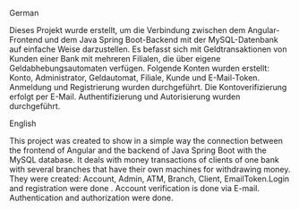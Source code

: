 German

Dieses Projekt wurde erstellt, um die Verbindung zwischen dem Angular-Frontend und dem Java Spring Boot-Backend mit der MySQL-Datenbank auf einfache Weise darzustellen. Es befasst sich mit Geldtransaktionen von Kunden einer Bank mit mehreren Filialen, die über eigene Geldabhebungsautomaten verfügen. Folgende Konten wurden erstellt: Konto, Administrator, Geldautomat, Filiale, Kunde und E-Mail-Token. Anmeldung und Registrierung wurden durchgeführt. Die Kontoverifizierung erfolgt per E-Mail. Authentifizierung und Autorisierung wurden durchgeführt.

English

This project was created to show in a simple way the connection between the frontend of Angular and the backend of Java Spring Boot with the MySQL database. It deals with money transactions of clients of one bank with several branches that have their own machines for withdrawing money. They were created: Account, Admin, ATM, Branch, Client, EmailToken.Login and registration were done . Account verification is done via E-mail. Authentication and authorization were done.


